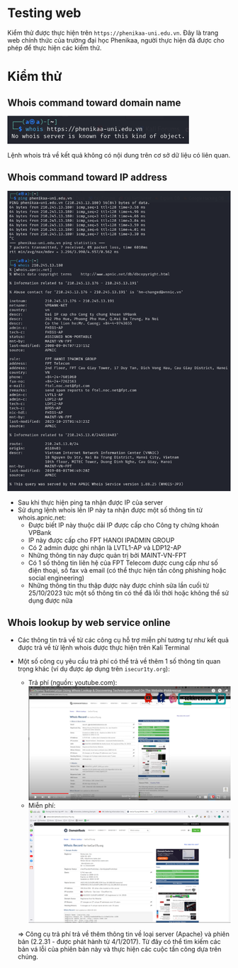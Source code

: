 # Testing web

Kiểm thử được thực hiện trên `https://phenikaa-uni.edu.vn`. Đây là trang web chính thức của trường đại học Phenikaa, người thực hiện đã được cho phép để thực hiện các kiểm thử.

# Kiểm thử

## Whois command toward domain name
![alt text](lab_images/1.png)

Lệnh whois trả về kết quả không có nội dung trên cơ sở dữ liệu có liên quan.

## Whois command toward IP address

![alt text](lab_images/2.png)

- Sau khi thực hiện ping ta nhận được IP của server
- Sử dụng lệnh whois lên IP này ta nhận được một số thông tin từ whois.apnic.net:
    - Được biết IP này thuộc dải IP được cấp cho Công ty chứng khoán VPBank
    - IP này được cấp cho FPT HANOI IPADMIN GROUP
    - Có 2 admin được ghi nhận là LVTL1-AP và LDP12-AP
    - Những thông tin này được quản trị bởi MAINT-VN-FPT
    - Có 1 số thông tin liên hệ của FPT Telecom được cung cấp như số điện thoại, số fax và email (có thể thực hiện tấn công phishing hoặc social engineering)
    - Những thông tin thu thập được này được chỉnh sửa lần cuối từ 25/10/2023 tức một số thông tin có thể đã lỗi thời hoặc không thể sử dụng được nữa

## Whois lookup by web service online

- Các thông tin trả về từ các công cụ hỗ trợ miễn phí tương tự như kết quả được trả về từ lệnh whois được thực hiện trên Kali Terminal
- Một số công cụ yêu cầu trả phí có thể trả về thêm 1 số thông tin quan trọng khác (ví dụ được áp dụng trên `isecur1ty.org`):
    - Trả phí (nguồn: youtube.com):
    ![alt text](lab_images/3.png)
    - Miễn phí:
    ![alt text](lab_images/4.png)
    
    => Công cụ trả phí trả về thêm thông tin về loại server (Apache) và phiên bản (2.2.31 - được phát hành từ 4/1/2017). Từ đây có thể tìm kiếm các bản vá lỗi của phiên bản này và thực hiện các cuộc tấn công dựa trên chúng.